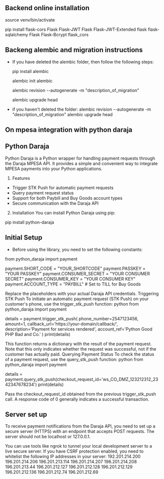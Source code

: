 ## Backend online installation
source venv/bin/activate


pip install flask-cors Flask Flask-JWT Flask Flask-JWT-Extended flask flask-sqlalchemy Flask Flask-Bcrypt flask_cors


## Backeng alembic and migration instructions
 - If you have deleted the alembic folder, then follow the following steps:

     pip install alembic

     alembic init alembic

     alembic revision --autogenerate -m "description_of_migration"

     alembic upgrade head 


 - if you haven't deleted the folder:
    alembic revision --autogenerate -m "description_of_migration"
    alembic upgrade head

## On mpesa integration  with python daraja
## Python Daraja

 Python Daraja is a Python wrapper for handling payment requests through the Daraja MPESA API. It provides a simple and convenient way to integrate MPESA payments into your Python applications.

1. Features
  - Trigger STK Push for automatic payment requests
  - Query payment request status
  - Support for both Paybill and Buy Goods account types
  - Secure communication with the Daraja API

2. Installation
You can install Python Daraja using pip:

pip install python-daraja


## Initial Setup
- Before using the library, you need to set the following constants:

 from python_daraja import payment

payment.SHORT_CODE = "YOUR_SHORTCODE"
payment.PASSKEY = "YOUR PASSKEY"
payment.CONSUMER_SECRET = "YOUR CONSUMER SECRET"
payment.CONSUMER_KEY = "YOUR CONSUMER KEY"
payment.ACCOUNT_TYPE = "PAYBILL"  # Set to TILL for Buy Goods

Replace the placeholders with your actual Daraja API credentials.
Triggering STK Push
To initiate an automatic payment request (STK Push) on your customer's phone, use the trigger_stk_push function:
python
from python_daraja import payment

details = payment.trigger_stk_push(
    phone_number=2547123456,
    amount=1,
    callback_url='https://your-domain/callback/',
    description='Payment for services rendered',
    account_ref='Python Good PHP Bad and Co.'
)
print(details)

This function returns a dictionary with the result of the payment request. Note that this only indicates whether the request was successful, not if the customer has actually paid.
Querying Payment Status
To check the status of a payment request, use the query_stk_push function:
python
from python_daraja import payment

details = payment.query_stk_push(checkout_request_id='ws_CO_DMZ_123212312_2342347678234')
print(details)

Pass the checkout_request_id obtained from the previous trigger_stk_push call. A response code of 0 generally indicates a successful transaction.

## Server set up
To receive payment notifications from the Daraja API, you need to set up a secure server (HTTPS) with an endpoint that accepts POST requests. The server should not be localhost or 127.0.0.1.

You can use tools like ngrok to tunnel your local development server to a live secure server.
If you have CSRF protection enabled, you need to whitelist the following IP addresses in your server:
192.201.214.200
196.201.214.206
196.201.213.114
196.201.214.207
196.201.214.208
196.201.213.44
196.201.212.127
196.201.212.128
196.201.212.129
196.201.212.136
196.201.212.74
196.201.212.69


